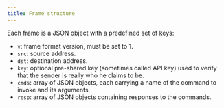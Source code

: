```yaml
---
title: Frame structure
---
```


Each frame is a JSON object with a predefined set of keys:

- `v`: frame format version, must be set to 1.
- `src`: source address.
- `dst`: destination address.
- `key`: optional pre-shared key (sometimes called API key) used to verify that
  the sender is really who he claims to be.
- `cmds`: array of JSON objects, each carrying a name of the command to invoke
  and its arguments.
- `resp`: array of JSON objects containing responses to the commands.

